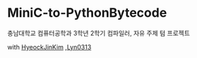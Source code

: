# MiniC-to-PythonBytecode

충남대학교 컴퓨터공학과 3학년 2학기 컴파일러, 자유 주제 텀 프로젝트

with [HyeockJinKim](https://github.com/HyeockJinKim) ,[Lyn0313](https://github.com/Lyn0313)
